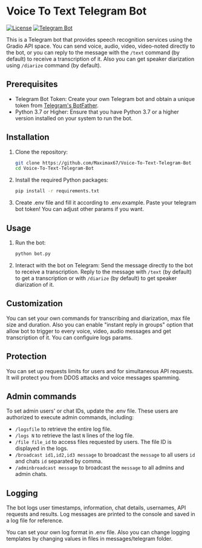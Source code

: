 # Voice To Text Telegram Bot

[![License](https://img.shields.io/github/license/Maximax67/Voice-To-Text-Telegram-Bot)](https://github.com/Maximax67/Voice-To-Text-Telegram-Bot/blob/main/LICENSE)
[![Telegram Bot](https://img.shields.io/badge/Telegram-Voice%20To%20Text%20Bot-blue.svg?logo=telegram)](https://t.me/maximax_voice_bot)

This is a Telegram bot that provides speech recognition services using the Gradio API space. You can send voice, audio, video, video-noted directly to the bot, or you can reply to the message with the `/text` command (by default) to receive a transcription of it. Also you can get speaker diarization using `/diarize` command (by default).

## Prerequisites

- Telegram Bot Token: Create your own Telegram bot and obtain a unique token from [Telegram's BotFather](https://core.telegram.org/bots#how-do-i-create-a-bot).
- Python 3.7 or Higher: Ensure that you have Python 3.7 or a higher version installed on your system to run the bot.

## Installation

1. Clone the repository:

   ```bash
   git clone https://github.com/Maximax67/Voice-To-Text-Telegram-Bot
   cd Voice-To-Text-Telegram-Bot
   ```

2. Install the required Python packages:

    ```bash
    pip install -r requirements.txt
    ```

3. Create .env file and fill it according to .env.example. Paste your telegram bot token! You can adjust other params if you want.

## Usage

1. Run the bot:

    ```bash
    python bot.py
    ```

2. Interact with the bot on Telegram: Send the message directly to the bot to receive a transcription. Reply to the message with `/text` (by default) to get a transcription or with `/diarize` (by default) to get speaker diarization of it.

## Customization

You can set your own commands for transcribing and diarization, max file size and duration. Also you can enable "instant reply in groups" option that allow bot to trigger to every voice, video, audio messages and get transcription of it. You can configuire logs params.

## Protection

You can set up requests limits for users and for simultaneous API requests. It will protect you from DDOS attacks and voice messages spamming.

## Admin commands

To set admin users' or chat IDs, update the .env file. These users are authorized to execute admin commands, including:
* `/logsfile` to retrieve the entire log file.
* `/logs N` to retrieve the last `N` lines of the log file.
* `/file file_id` to access files requested by users. The file ID is displayed in the logs.
* `/broadcast id1,id2,id3 message` to broadcast the `message` to all users `id` and chats `id` separated by comma.
* `/adminbroadcast message` to broadcast the `message` to all admins and admin chats.

## Logging

The bot logs user timestamps, information, chat details, usernames, API requests and results. Log messages are printed to the console and saved in a log file for reference.

You can set your own log format in .env file. Also you can change logging templates by changing values in files in messages/telegram folder.
